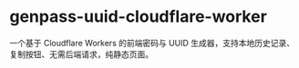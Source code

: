 # genpass-uuid-cloudflare-worker
一个基于 Cloudflare Workers 的前端密码与 UUID 生成器，支持本地历史记录、复制按钮、无需后端请求，纯静态页面。
